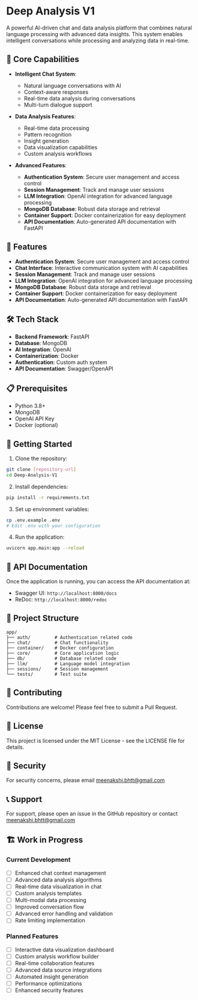 # Deep Analysis V1

A powerful AI-driven chat and data analysis platform that combines natural language processing with advanced data insights. This system enables intelligent conversations while processing and analyzing data in real-time.

## 🚀 Core Capabilities

- **Intelligent Chat System**: 
  - Natural language conversations with AI
  - Context-aware responses
  - Real-time data analysis during conversations
  - Multi-turn dialogue support

- **Data Analysis Features**:
  - Real-time data processing
  - Pattern recognition
  - Insight generation
  - Data visualization capabilities
  - Custom analysis workflows

- **Advanced Features**:
  - **Authentication System**: Secure user management and access control
  - **Session Management**: Track and manage user sessions
  - **LLM Integration**: OpenAI integration for advanced language processing
  - **MongoDB Database**: Robust data storage and retrieval
  - **Container Support**: Docker containerization for easy deployment
  - **API Documentation**: Auto-generated API documentation with FastAPI

## 🚀 Features

- **Authentication System**: Secure user management and access control
- **Chat Interface**: Interactive communication system with AI capabilities
- **Session Management**: Track and manage user sessions
- **LLM Integration**: OpenAI integration for advanced language processing
- **MongoDB Database**: Robust data storage and retrieval
- **Container Support**: Docker containerization for easy deployment
- **API Documentation**: Auto-generated API documentation with FastAPI

## 🛠️ Tech Stack

- **Backend Framework**: FastAPI
- **Database**: MongoDB
- **AI Integration**: OpenAI
- **Containerization**: Docker
- **Authentication**: Custom auth system
- **API Documentation**: Swagger/OpenAPI

## 📋 Prerequisites

- Python 3.8+
- MongoDB
- OpenAI API Key
- Docker (optional)

## 🚀 Getting Started

1. Clone the repository:
```bash
git clone [repository-url]
cd Deep-Analysis-V1
```

2. Install dependencies:
```bash
pip install -r requirements.txt
```

3. Set up environment variables:
```bash
cp .env.example .env
# Edit .env with your configuration
```

4. Run the application:
```bash
uvicorn app.main:app --reload
```

## 🔧 API Documentation

Once the application is running, you can access the API documentation at:
- Swagger UI: `http://localhost:8000/docs`
- ReDoc: `http://localhost:8000/redoc`


## 📁 Project Structure

```
app/
├── auth/         # Authentication related code
├── chat/         # Chat functionality
├── container/    # Docker configuration
├── core/         # Core application logic
├── db/           # Database related code
├── llm/          # Language model integration
├── sessions/     # Session management
└── tests/        # Test suite
```

## 🤝 Contributing

Contributions are welcome! Please feel free to submit a Pull Request.

## 📝 License

This project is licensed under the MIT License - see the LICENSE file for details.

## 🔐 Security

For security concerns, please email meenakshi.bhtt@gmail.com

## 📞 Support

For support, please open an issue in the GitHub repository or contact
meenakshi.bhtt@gmail.com

## 🏗️ Work in Progress

### Current Development
- [ ] Enhanced chat context management
- [ ] Advanced data analysis algorithms
- [ ] Real-time data visualization in chat
- [ ] Custom analysis templates
- [ ] Multi-modal data processing
- [ ] Improved conversation flow
- [ ] Advanced error handling and validation
- [ ] Rate limiting implementation

### Planned Features
- [ ] Interactive data visualization dashboard
- [ ] Custom analysis workflow builder
- [ ] Real-time collaboration features
- [ ] Advanced data source integrations
- [ ] Automated insight generation
- [ ] Performance optimizations
- [ ] Enhanced security features
